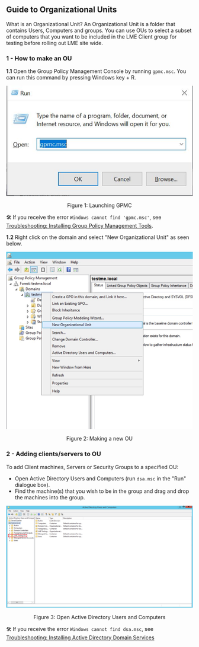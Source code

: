 
## Guide to Organizational Units

What is an Organizational Unit?
An Organizational Unit is a folder that contains Users, Computers and groups.
You can use OUs to select a subset of computers that you want to be included in the LME Client group for testing before rolling out LME site wide.

### 1 - How to make an OU
**1.1** Open the Group Policy Management Console by running ```gpmc.msc```. You can run this command by pressing Windows key + R.

![import a new object](/docs/imgs/gpo_pics/gpmc.jpg)
<p align="center">
Figure 1: Launching GPMC
</p>

:hammer_and_wrench: If you receive the error `Windows cannot find 'gpmc.msc'`, see [Troubleshooting: Installing Group Policy Management Tools](/docs/markdown/reference/troubleshooting.md#installing-group-policy-management-tools).

**1.2** Right click on the domain and select "New Organizational Unit" as seen below.

![making new ou](/docs/imgs/gpo_pics/new_ou.jpg)
<p align="center">
Figure 2: Making a new OU
</p>

### 2 - Adding clients/servers to OU

To add Client machines, Servers or Security Groups to a specified OU:

- Open Active Directory Users and Computers (run `dsa.msc` in the "Run" dialogue box).
- Find the machine(s) that you wish to be in the group and drag and drop the machines into the group.

![import finished](/docs/imgs/gpo_pics/aduc.jpg)
<p align="center">
Figure 3: Open Active Directory Users and Computers
</p>

:hammer_and_wrench: If you receive the error `Windows cannot find dsa.msc`, see [Troubleshooting: Installing Active Directory Domain Services](/docs/markdown/reference/troubleshooting.md#installing-active-directory-domain-services)

